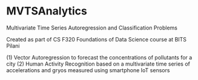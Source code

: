 # MVTSAnalytics
Multivariate Time Series Autoregression and Classification Problems

Created as part of CS F320 Foundations of Data Science course at BITS Pilani

(1) Vector Autoregression to forecast the concentrations of pollutants for a city
(2) Human Activity Recognition based on a multivariate time series of accelerations and gryos measured using smartphone IoT sensors
